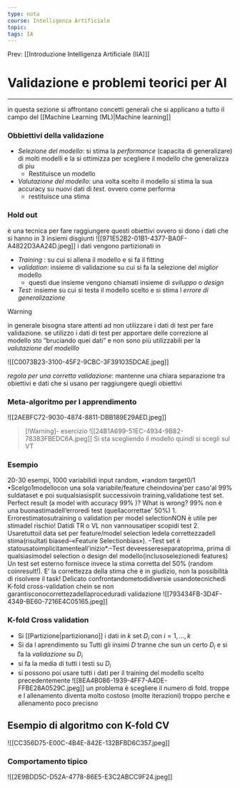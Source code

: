 ```yaml
---
type: nota
course: Intelligenza Artificiale
topic: 
tags: IA
---
```


Prev: [[Introduzione Intelligenza Artificiale (IIA)]]

# Validazione e problemi teorici per AI
---
 in questa sezione si affrontano concetti generali che si applicano a tutto il campo del [[Machine Learning (ML)|Machine learning]]



### Obbiettivi della validazione
- _Selezione del modello_: si stima la _performance_ (capacita di generalizare) di molti modelli e la si ottimizza per scegliere il modello che generalizza di piu
	- Restituisce un modello   
- _Valutazione del modello_: una volta scelto il modello si stima la sua accuracy su nuovi dati di _test_. ovvero come performa 
	- restituisce una stima 
	 

### Hold out 
è una tecnica per fare raggiungere questi obiettivi ovvero 
si dono i dati che si hanno in 3 insiemi disgiunti 
![[971E52B2-01B1-4377-BA0F-A4822D3AA24D.jpeg]]
i dati vengono partizionati in 
- _Training_ : su cui si allena il modello e si fa il fitting
- _validation_: insieme di validazione su cui si fa la selezione del _miglior_ modello 
	- questi due insieme vengono chiamati insieme di _sviluppo_ o _design_ 
-  _Test_: insieme su cui si testa il modello scelto e si stima l _errore di generalizazione_


>[!warning]
>in generale bisogna stare attenti ad non utilizzare i dati di test per fare validazione. se utilizzo i dati di test per apportare delle correzione al modello sto ”bruciando quei dati” e non sono più utilizzabili per la _valutazione del modelllo_ 


![[C0073B23-3100-45F2-9CBC-3F391035DCAE.jpeg]]

_regola per una corretta validazione_: mantenne una chiara separazione tra obiettivi e dati che si usano per raggiungere quegli obiettivi 



### Meta-algoritmo per l apprendimento
![[2AEBFC72-9030-4874-8811-DBB189E29AED.jpeg]]

>[!Warning]- esercizio
>![[24B1A699-51EC-4934-9B82-78383FBEDC6A.jpeg]]
>Si sta scegliendo il modello quindi si scegli sul VT


### Esempio 
20-30 esempi, 1000 variabilidi input random, •random target0/1 •Scelgo1modellocon una sola variabile/feature cheindovina'per caso'al 99% suldataset e poi suqualsiasisplit successivoin training,validatione test set. Perfect result (a model with accuracy 99% )? What is wrong? 99% non è una buonastimadell’erroredi test (quellacorrettae' 50%) 1. Errorestimatosutraining o validation per model selectionNON è utile per stimadel rischio! Datidi TR o VL non vannousatiper scopidi  test 2. Usaretuttoil data set per feature/model selection ledela correttezzadell stima(risultati biased–«Feature Selectionbias»). –Test set è statousatoimplicitamenteall’inizio*.–Test deveessereseparatoprima, prima di qualsiasimodel selection o design del modello(inclusoselezionedi features) Un test set esterno fornisce invece la stima corretta del 50% (random coinresult!). E’ la correttezza della stima che è in giudizio, non la possibilità di risolvere il task! Delicato confrontandometodidiversie usandotecnichedi K-fold cross-validation chein se non garantisconocorrettezadellaproceduradi validazione
![[793434FB-3D4F-4349-BE60-7216E4C05165.jpeg]]


### K-fold Cross validation
-  Si [[Partizione|partizionano]] i dati in  $k$ set $D_i$ con $i = 1,\dots,k$ 
- Si da l aprendimento su Tutti gli insimi $D$ tranne che sun un certo $D_i$ e si fa la _validazione_ su $D_i$
- si fa la media di tutti i testi su $D_i$
- si possono poi usare tutti i dati per il training del modello scelto precedentemente 
![[8EA4B086-1939-4FF7-A4DE-FFBE28A0529C.jpeg]]
un problema è scegliere il numero di fold. troppe e l allenamento diventa molto costoso (molte iterazioni) troppo perche e allenamento poco precisno


## Esempio di algoritmo con K-fold CV
![[CC356D75-E00C-4B4E-842E-132BFBD6C357.jpeg]]

### Comportamento tipico 
![[2E9BDD5C-D52A-4778-86E5-E3C2ABCC9F24.jpeg]]



